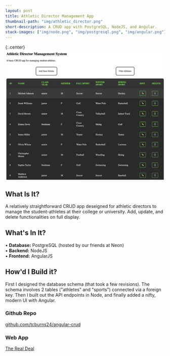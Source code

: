 ```yaml
---
layout: post
title: Athletic Director Management App
thumbnail-path: "img/athletic_director.png"
short-description: A CRUD app with PostgreSQL, NodeJS, and Angular.
stack-images: ["img/node.png", "img/postgresql.png", "img/angular.png"]
---
```


{:.center}
[<img src="/img/athletic_director.png">](https://athletic-director-management-app.netlify.app/)

## What Is It?

A relatively straightforward CRUD app deseigned for athletic directors to manage the student-athletes at their college or university. Add, update, and delete functionalities on full display.

## What's In It?

• <strong>Database:</strong> PostgreSQL (hosted by our friends at Neon) <br />
• <strong>Backend:</strong> NodeJS <br />
• <strong>Frontend:</strong> AngularJS <br />

## How'd I Build it?

First I designed the database schema (that took a few revisions). The schema involves 2 tables ("athletes" and "sports") connected via a foreign key. Then I built out the API endpoints in Node, and finally added a nifty, modern UI with Angular.

### Github Repo

[github.com/tcburns24/angular-crud](https://github.com/tcburns24/angular-crud)

### Web App

[The Real Deal](https://athletic-director-management-app.netlify.app/)
